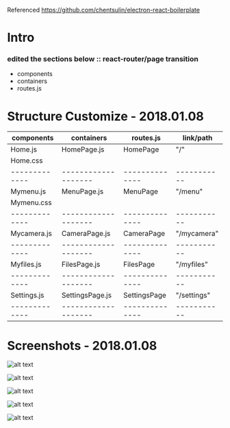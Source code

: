 Referenced https://github.com/chentsulin/electron-react-boilerplate

# Intro
### edited the sections below :: react-router/page transition
- components
- containers
- routes.js


# Structure Customize - 2018.01.08

components   |  containers       | routes.js    | link/path |
-------------|-------------------|--------------|-----------|
Home.js      |  HomePage.js      | HomePage     |   "/"     |
Home.css     |                   |              |           |
-------------|-------------------|--------------|-----------|         
Mymenu.js    |  MenuPage.js      | MenuPage     |  "/menu"  |
Mymenu.css   |                   |              |           |
-------------|-------------------|--------------|-----------|
Mycamera.js  |  CameraPage.js    | CameraPage   |"/mycamera"|
-------------|-------------------|--------------|-----------|
Myfiles.js   |  FilesPage.js     | FilesPage    |"/myfiles" |
-------------|-------------------|--------------|-----------|
Settings.js  |  SettingsPage.js  | SettingsPage |"/settings"|
-------------|-------------------|--------------|-----------|

# Screenshots - 2018.01.08

![alt text](https://github.com/poscoict-arvrmr/edit-boilerplate/tree/master/resources/HomePage.png)

![alt text](https://github.com/poscoict-arvrmr/edit-boilerplate/tree/master/resources/MenuPage.png)

![alt text](https://github.com/poscoict-arvrmr/edit-boilerplate/tree/master/resources/FilesPage.png)

![alt text](https://github.com/poscoict-arvrmr/edit-boilerplate/tree/master/resources/CameraPage.png)

![alt text](https://github.com/poscoict-arvrmr/edit-boilerplate/tree/master/resources/SettingsPage.png)
